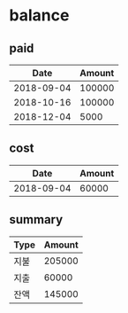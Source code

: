 # balance

## paid

Date | Amount
---- | ------
2018-09-04 | 100000
2018-10-16 | 100000
2018-12-04 | 5000

## cost

Date | Amount
---- | ------
2018-09-04 | 60000

## summary

Type | Amount
---- | ------
지불 | 205000
지출 | 60000
잔액 | 145000
